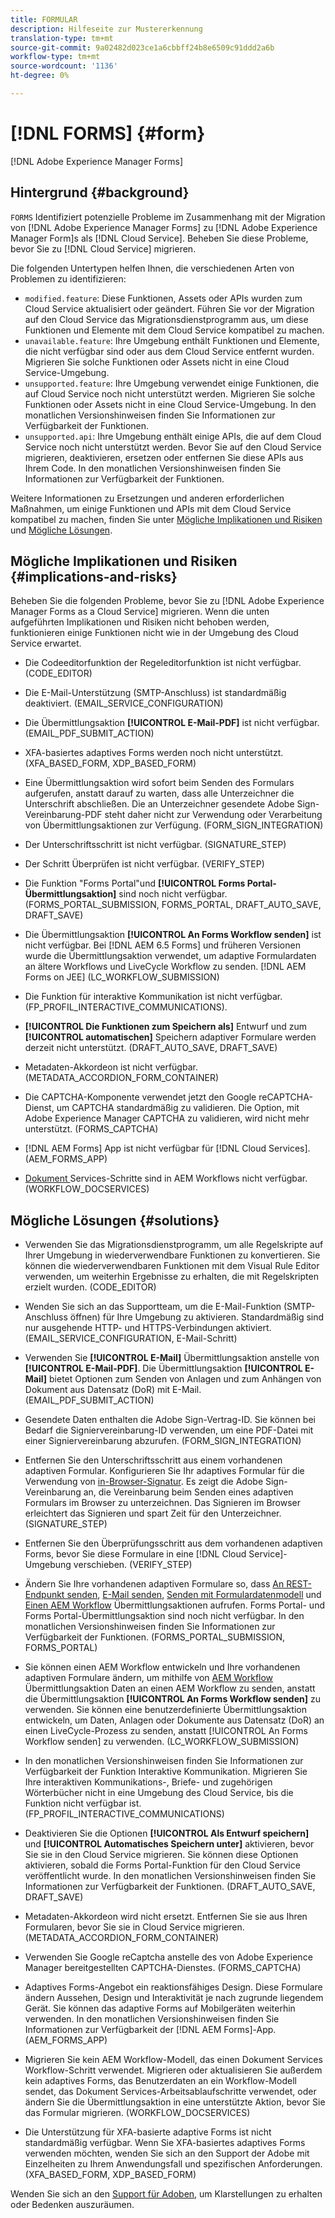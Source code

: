 ```yaml
---
title: FORMULAR
description: Hilfeseite zur Mustererkennung
translation-type: tm+mt
source-git-commit: 9a02482d023ce1a6cbbff24b8e6509c91ddd2a6b
workflow-type: tm+mt
source-wordcount: '1136'
ht-degree: 0%

---
```



# [!DNL FORMS] {#form}

[!DNL Adobe Experience Manager Forms]

## Hintergrund {#background}

`FORMS` Identifiziert potenzielle Probleme im Zusammenhang mit der Migration von  [!DNL Adobe Experience Manager Forms] zu  [!DNL Adobe Experience Manager Form]s als  [!DNL Cloud Service]. Beheben Sie diese Probleme, bevor Sie zu [!DNL Cloud Service] migrieren.

Die folgenden Untertypen helfen Ihnen, die verschiedenen Arten von Problemen zu identifizieren:

* `modified.feature`: Diese Funktionen, Assets oder APIs wurden zum Cloud Service aktualisiert oder geändert. Führen Sie vor der Migration auf den Cloud Service das Migrationsdienstprogramm aus, um diese Funktionen und Elemente mit dem Cloud Service kompatibel zu machen.
* `unavailable.feature`: Ihre Umgebung enthält Funktionen und Elemente, die nicht verfügbar sind oder aus dem Cloud Service entfernt wurden. Migrieren Sie solche Funktionen oder Assets nicht in eine Cloud Service-Umgebung.
* `unsupported.feature`: Ihre Umgebung verwendet einige Funktionen, die auf Cloud Service noch nicht unterstützt werden. Migrieren Sie solche Funktionen oder Assets nicht in eine Cloud Service-Umgebung. In den monatlichen Versionshinweisen finden Sie Informationen zur Verfügbarkeit der Funktionen.
* `unsupported.api`: Ihre Umgebung enthält einige APIs, die auf dem Cloud Service noch nicht unterstützt werden. Bevor Sie auf den Cloud Service migrieren, deaktivieren, ersetzen oder entfernen Sie diese APIs aus Ihrem Code. In den monatlichen Versionshinweisen finden Sie Informationen zur Verfügbarkeit der Funktionen.

Weitere Informationen zu Ersetzungen und anderen erforderlichen Maßnahmen, um einige Funktionen und APIs mit dem Cloud Service kompatibel zu machen, finden Sie unter [Mögliche Implikationen und Risiken](#implications-and-risks) und [Mögliche Lösungen](#solutions).

## Mögliche Implikationen und Risiken {#implications-and-risks}

Beheben Sie die folgenden Probleme, bevor Sie zu [!DNL Adobe Experience Manager Forms as a Cloud Service] migrieren. Wenn die unten aufgeführten Implikationen und Risiken nicht behoben werden, funktionieren einige Funktionen nicht wie in der Umgebung des Cloud Service erwartet.

* Die Codeeditorfunktion der Regeleditorfunktion ist nicht verfügbar. (CODE_EDITOR)

* Die E-Mail-Unterstützung (SMTP-Anschluss) ist standardmäßig deaktiviert. (EMAIL_SERVICE_CONFIGURATION)

* Die Übermittlungsaktion **[!UICONTROL E-Mail-PDF]** ist nicht verfügbar.(EMAIL_PDF_SUBMIT_ACTION)

* XFA-basiertes adaptives Forms werden noch nicht unterstützt. (XFA_BASED_FORM, XDP_BASED_FORM)

* Eine Übermittlungsaktion wird sofort beim Senden des Formulars aufgerufen, anstatt darauf zu warten, dass alle Unterzeichner die Unterschrift abschließen. Die an Unterzeichner gesendete Adobe Sign-Vereinbarung-PDF steht daher nicht zur Verwendung oder Verarbeitung von Übermittlungsaktionen zur Verfügung. (FORM_SIGN_INTEGRATION)

* Der Unterschriftsschritt ist nicht verfügbar. (SIGNATURE_STEP)

* Der Schritt Überprüfen ist nicht verfügbar. (VERIFY_STEP)

* Die Funktion &quot;Forms Portal&quot;und **[!UICONTROL Forms Portal-Übermittlungsaktion]** sind noch nicht verfügbar. (FORMS_PORTAL_SUBMISSION, FORMS_PORTAL, DRAFT_AUTO_SAVE, DRAFT_SAVE)

* Die Übermittlungsaktion **[!UICONTROL An Forms Workflow senden]** ist nicht verfügbar. Bei [!DNL AEM 6.5 Forms] und früheren Versionen wurde die Übermittlungsaktion verwendet, um adaptive Formulardaten an ältere Workflows und LiveCycle Workflow zu senden. [!DNL AEM Forms on JEE] (LC_WORKFLOW_SUBMISSION)

* Die Funktion für interaktive Kommunikation ist nicht verfügbar.  (FP_PROFIL_INTERACTIVE_COMMUNICATIONS).

* **[!UICONTROL Die Funktionen zum Speichern als]** Entwurf und zum  **[!UICONTROL automatischen]** Speichern adaptiver Formulare werden derzeit nicht unterstützt. (DRAFT_AUTO_SAVE, DRAFT_SAVE)

* Metadaten-Akkordeon ist nicht verfügbar. (METADATA_ACCORDION_FORM_CONTAINER)

* Die CAPTCHA-Komponente verwendet jetzt den Google reCAPTCHA-Dienst, um CAPTCHA standardmäßig zu validieren. Die Option, mit Adobe Experience Manager CAPTCHA zu validieren, wird nicht mehr unterstützt. (FORMS_CAPTCHA)

* [!DNL AEM Forms] App ist nicht verfügbar für  [!DNL Cloud Services]. (AEM_FORMS_APP)

* [Dokument ](https://experienceleague.adobe.com/docs/experience-manager-65/forms/install-aem-forms/osgi-installation/install-configure-document-services.html?lang=en#deployment-topology) Services-Schritte sind in AEM Workflows nicht verfügbar. (WORKFLOW_DOCSERVICES)

## Mögliche Lösungen {#solutions}

* Verwenden Sie das Migrationsdienstprogramm, um alle Regelskripte auf Ihrer Umgebung in wiederverwendbare Funktionen zu konvertieren. Sie können die wiederverwendbaren Funktionen mit dem Visual Rule Editor verwenden, um weiterhin Ergebnisse zu erhalten, die mit Regelskripten erzielt wurden. (CODE_EDITOR)

* Wenden Sie sich an das Supportteam, um die E-Mail-Funktion (SMTP-Anschluss öffnen) für Ihre Umgebung zu aktivieren. Standardmäßig sind nur ausgehende HTTP- und HTTPS-Verbindungen aktiviert. (EMAIL_SERVICE_CONFIGURATION, E-Mail-Schritt)

* Verwenden Sie **[!UICONTROL E-Mail]** Übermittlungsaktion anstelle von **[!UICONTROL E-Mail-PDF]**. Die Übermittlungsaktion **[!UICONTROL E-Mail]** bietet Optionen zum Senden von Anlagen und zum Anhängen von Dokument aus Datensatz (DoR) mit E-Mail. (EMAIL_PDF_SUBMIT_ACTION)

* Gesendete Daten enthalten die Adobe Sign-Vertrag-ID. Sie können bei Bedarf die Signiervereinbarung-ID verwenden, um eine PDF-Datei mit einer Signiervereinbarung abzurufen.  (FORM_SIGN_INTEGRATION)

* Entfernen Sie den Unterschriftsschritt aus einem vorhandenen adaptiven Formular. Konfigurieren Sie Ihr adaptives Formular für die Verwendung von [in-Browser-Signatur](https://medium.com/adobetech/using-adobe-sign-to-e-sign-an-adaptive-form-heres-the-best-way-to-do-it-dc3e15f9b684). Es zeigt die Adobe Sign-Vereinbarung an, die Vereinbarung beim Senden eines adaptiven Formulars im Browser zu unterzeichnen. Das Signieren im Browser erleichtert das Signieren und spart Zeit für den Unterzeichner. (SIGNATURE_STEP)

* Entfernen Sie den Überprüfungsschritt aus dem vorhandenen adaptiven Forms, bevor Sie diese Formulare in eine [!DNL Cloud Service]-Umgebung verschieben. (VERIFY_STEP)

* Ändern Sie Ihre vorhandenen adaptiven Formulare so, dass [An REST-Endpunkt senden](https://experienceleague.adobe.com/docs/experience-manager-forms-cloud-service/forms/create-an-adaptive-form/configure-submit-actions-and-metadata-submission/configuring-submit-actions.html#submit-to-rest-endpoint), [E-Mail senden](https://experienceleague.adobe.com/docs/experience-manager-forms-cloud-service/forms/create-an-adaptive-form/configure-submit-actions-and-metadata-submission/configuring-submit-actions.html#send-email), [Senden mit Formulardatenmodell](https://experienceleague.adobe.com/docs/experience-manager-forms-cloud-service/forms/create-an-adaptive-form/configure-submit-actions-and-metadata-submission/configuring-submit-actions.html#submit-using-form-data-model) und [Einen AEM Workflow](https://experienceleague.adobe.com/docs/experience-manager-forms-cloud-service/forms/create-an-adaptive-form/configure-submit-actions-and-metadata-submission/configuring-submit-actions.html#invoke-an-aem-workflow) Übermittlungsaktionen aufrufen. Forms Portal- und Forms Portal-Übermittlungsaktion sind noch nicht verfügbar. In den monatlichen Versionshinweisen finden Sie Informationen zur Verfügbarkeit der Funktionen. (FORMS_PORTAL_SUBMISSION, FORMS_PORTAL)

* Sie können einen AEM Workflow entwickeln und Ihre vorhandenen adaptiven Formulare ändern, um mithilfe von [AEM Workflow](https://experienceleague.adobe.com/docs/experience-manager-forms-cloud-service/forms/create-an-adaptive-form/configure-submit-actions-and-metadata-submission/configuring-submit-actions.html#invoke-an-aem-workflow) Übermittlungsaktion Daten an einen AEM Workflow zu senden, anstatt die Übermittlungsaktion **[!UICONTROL An Forms Workflow senden]** zu verwenden. Sie können eine benutzerdefinierte Übermittlungsaktion entwickeln, um Daten, Anlagen oder Dokumente aus Datensatz (DoR) an einen LiveCycle-Prozess zu senden, anstatt [!UICONTROL An Forms Workflow senden] zu verwenden. (LC_WORKFLOW_SUBMISSION)

* In den monatlichen Versionshinweisen finden Sie Informationen zur Verfügbarkeit der Funktion Interaktive Kommunikation. Migrieren Sie Ihre interaktiven Kommunikations-, Briefe- und zugehörigen Wörterbücher nicht in eine Umgebung des Cloud Service, bis die Funktion nicht verfügbar ist. (FP_PROFIL_INTERACTIVE_COMMUNICATIONS)

* Deaktivieren Sie die Optionen **[!UICONTROL Als Entwurf speichern]** und **[!UICONTROL Automatisches Speichern unter]** aktivieren, bevor Sie sie in den Cloud Service migrieren. Sie können diese Optionen aktivieren, sobald die Forms Portal-Funktion für den Cloud Service veröffentlicht wurde. In den monatlichen Versionshinweisen finden Sie Informationen zur Verfügbarkeit der Funktionen. (DRAFT_AUTO_SAVE, DRAFT_SAVE)

* Metadaten-Akkordeon wird nicht ersetzt. Entfernen Sie sie aus Ihren Formularen, bevor Sie sie in Cloud Service migrieren.(METADATA_ACCORDION_FORM_CONTAINER)

* Verwenden Sie Google reCaptcha anstelle des von Adobe Experience Manager bereitgestellten CAPTCHA-Dienstes. (FORMS_CAPTCHA)

* Adaptives Forms-Angebot ein reaktionsfähiges Design. Diese Formulare ändern Aussehen, Design und Interaktivität je nach zugrunde liegendem Gerät. Sie können das adaptive Forms auf Mobilgeräten weiterhin verwenden. In den monatlichen Versionshinweisen finden Sie Informationen zur Verfügbarkeit der [!DNL AEM Forms]-App. (AEM_FORMS_APP)

* Migrieren Sie kein AEM Workflow-Modell, das einen Dokument Services Workflow-Schritt verwendet. Migrieren oder aktualisieren Sie außerdem kein adaptives Forms, das Benutzerdaten an ein Workflow-Modell sendet, das Dokument Services-Arbeitsablaufschritte verwendet, oder ändern Sie die Übermittlungsaktion in eine unterstützte Aktion, bevor Sie das Formular migrieren. [](https://experienceleague.adobe.com/docs/experience-manager-forms-cloud-service/forms/create-an-adaptive-form/configure-submit-actions-and-metadata-submission/configuring-submit-actions.html) (WORKFLOW_DOCSERVICES)

* Die Unterstützung für XFA-basierte adaptive Forms ist nicht standardmäßig verfügbar. Wenn Sie XFA-basiertes adaptives Forms verwenden möchten, wenden Sie sich an den Support der Adobe mit Einzelheiten zu Ihrem Anwendungsfall und spezifischen Anforderungen.(XFA_BASED_FORM, XDP_BASED_FORM)

Wenden Sie sich an den [Support für Adoben](https://helpx.adobe.com/enterprise/using/support-for-experience-cloud.html), um Klarstellungen zu erhalten oder Bedenken auszuräumen.
